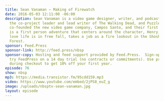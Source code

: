 ```yaml
---
title: Sean Vanaman — Making of Firewatch
date: 2016-05-03 12:11:00 -06:00
description: Sean Vanaman is a video game designer, writer, and podcast host. He was
  the co-project leader and lead writer of The Walking Dead, and Puzzle Agent 2. Sean
  co-founded the new video game company, Campos Santo, and their first game, Firewatch,
  is a first person adventure that centers around the character, Henry, a man whose
  love life is in free fall, takes a job as a fire lookout in the Shoshone National
  Forest.
sponsor: Feed.Press
sponsor-link: http://feed.press/nbsp
sponsor-copy: Hosting and feed support provided by Feed.Press.  Sign-up today and
  try FeedPress on a 14 day trial (no contracts or commitments). Use promo code *nbsp*
  during checkout to get 10% off your first year.
episode: 76
show: nbsp
mp3: https://media.transistor.fm/95cdd159.mp3
video: https://www.youtube.com/embed/2jPS8_euZ_g
image: /uploads/nbsptv-sean-vanaman.jpg
layout: episode
---
```


